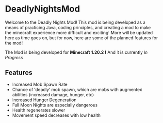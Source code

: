 # DeadlyNightsMod

Welcome to the Deadly Nights Mod! This mod is being developed as a means of practicing Java, coding principles, and creating a mod to make the minecraft experience more difficult and exciting! More will be updated here as time goes on, but for now, here are some of the planned features for the mod!

The Mod is being developed for **Minecraft 1.20.2 !** And it is currently *In Progress*

## Features
- Increased Mob Spawn Rate
- Chance of 'deadly' mob spawn, which are mobs with augmented abilities (increased damage, hunger, etc)
- Increased Hunger Degeneration
- Full Moon Nights are especially dangerous
- Health regenerates slower
- Movement speed decreases with low health
